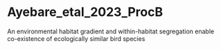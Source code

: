 # Ayebare_etal_2023_ProcB
An environmental habitat gradient and within-habitat segregation enable co-existence of ecologically similar bird species
